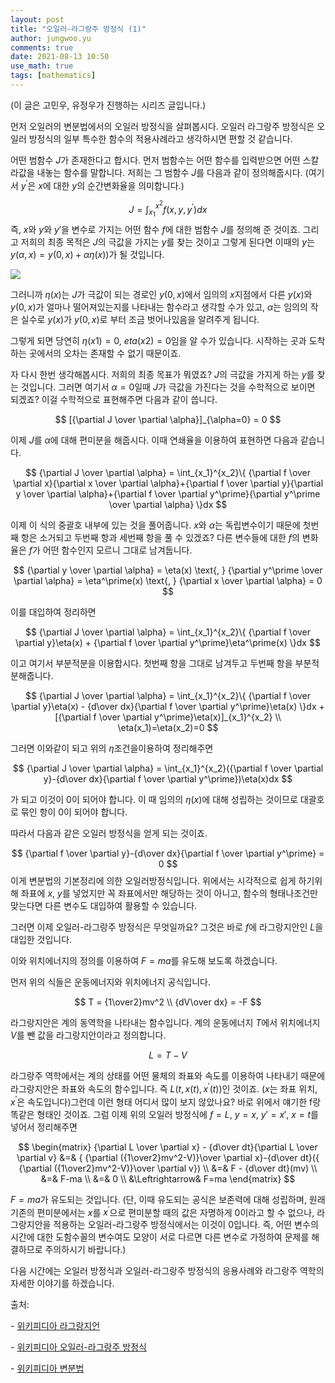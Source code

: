```yaml
---
layout: post
title: "오일러-라그랑주 방정식 (1)"
author: jungwoo.yu
comments: true
date: 2021-08-13 10:50
use_math: true
tags: [mathematics]
---
```


(이 글은 고민우, 유정우가 진행하는 시리즈 글입니다.)

먼저 오일러의 변분법에서의 오일러 방정식을 살펴봅시다. 오일러 라그랑주 방정식은 오일러 방정식의 일부 특수한 함수의 적용사례라고 생각하시면 편할 것 같습니다.

어떤 범함수 $J$가 존재한다고 합시다. 먼저 범함수는 어떤 함수를 입력받으면 어떤 스칼라값을 내놓는 함수를 말합니다. 저희는 그 범함수 $J$를 다음과 같이 정의해줍시다. (여기서 $y^\prime$은 $x$에 대한 $y$의 순간변화율을 의미합니다.)


$$
J = \int_{x_1}^{x^2}f(x,y,y^\prime)dx
$$
즉, $x$와 $y$와 $y'$을 변수로 가지는 어떤 함수 $f$에 대한 범함수 $J$를 정의해 준 것이죠. 그리고 저희의 최종 목적은 $J$의 극값을 가지는 $y$를 찾는 것이고 그렇게 된다면 이때의 $y$는 $y(\alpha,x)=y(0,x)+\alpha\eta(x))$가 될 것입니다. 



![](https://user-images.githubusercontent.com/46587635/129293611-45b8907d-83d6-442d-a7b5-8f412a219282.png)



그러니까 $\eta(x)$는 $J$가 극값이 되는 경로인 $y(0,x)$에서 임의의 $x$지점에서 다른 $y(x)$와 $y(0,x)$가 얼마나 떨어져있는지를 나타내는 함수라고 생각할 수가 있고, $\alpha$는 임의의 작은 실수로 $y(x)$가 $y(0,x)$로 부터 조금 벗어나있음을 알려주게 됩니다. 

그렇게 되면 당연히 $\eta(x1)=0$, $eta(x2)=0$임을 알 수가 있습니다. 시작하는 곳과 도착하는 곳에서의 오차는 존재할 수 없기 때문이죠.

자 다시 한번 생각해봅시다. 저희의 최종 목표가 뭐였죠? $J$의 극값을 가지게 하는 $y$를 찾는 것입니다. 그러면 여기서 $\alpha=0$일때 $J$가 극값을 가진다는 것을 수학적으로 보이면 되겠죠? 이걸 수학적으로 표현해주면 다음과 같이 씁니다.


$$
[{\partial J \over \partial \alpha}]_{\alpha=0} = 0
$$


이제 $J$를 $\alpha$에 대해 편미분을 해줍시다. 이때 연쇄율을 이용하여 표현하면 다음과 같습니다. 


$$
{\partial J \over \partial \alpha} = \int_{x_1}^{x_2}\{ {\partial f \over \partial x}{\partial x \over \partial \alpha}+{\partial f \over \partial y}{\partial y \over \partial \alpha}+{\partial f \over \partial y^\prime}{\partial y^\prime \over \partial \alpha} \}dx
$$


이제 이 식의 중괄호 내부에 있는 것을 풀어줍니다. $x$와 $\alpha$는 독립변수이기 때문에 첫번째 항은 소거되고 두번째 항과 세번째 항을 풀 수 있겠죠? 다른 변수들에 대한 $f$의 변화율은 $f$가 어떤 함수인지 모르니 그대로 남겨둡니다. 


$$
{\partial y \over \partial \alpha} = \eta(x) \text{, }
{\partial y^\prime \over \partial \alpha} = \eta^\prime(x) \text{, }
{\partial x \over \partial \alpha} = 0
$$


이를 대입하여 정리하면


$$
{\partial J \over \partial \alpha} = \int_{x_1}^{x_2}\{ {\partial f \over \partial y}\eta(x) + {\partial f \over \partial y^\prime}\eta^\prime(x) \}dx
$$


이고 여기서 부분적분을 이용합시다. 첫번째 항을 그대로 남겨두고 두번째 항을 부분적분해줍니다. 


$$
{\partial J \over \partial \alpha} = \int_{x_1}^{x_2}\{ {\partial f \over \partial y}\eta(x) - {d\over dx}{\partial f \over \partial y^\prime}\eta(x) \}dx + [{\partial f \over \partial y^\prime}\eta(x)]_{x_1}^{x_2} \\
\eta(x_1)=\eta(x_2)=0
$$


그러면 이와같이 되고 위의 $\eta$조건을이용하여 정리해주면 


$$
{\partial J \over \partial \alpha} = \int_{x_1}^{x_2}({\partial f \over \partial y}-{d\over dx}{\partial f \over \partial y^\prime})\eta(x)dx
$$


가 되고 이것이 0이 되어야 합니다. 이 때 임의의 $\eta(x)$에 대해 성립하는 것이므로 대괄호로 묶인 항이 0이 되어야 합니다.

따라서 다음과 같은 오일러 방정식을 얻게 되는 것이죠.


$$
{\partial f \over \partial y}-{d\over dx}{\partial f \over \partial y^\prime} = 0
$$
이게 변분법의 기본정리에 의한 오일러방정식입니다. 위에서는 시각적으로 쉽게 하기위해 좌표에 $x$, $y$를 넣었지만 꼭 좌표에서만 해당하는 것이 아니고, 함수의 형태나조건만 맞는다면 다른 변수도 대입하여 활용할 수 있습니다.

그러면 이제 오일러-라그랑주 방정식은 무엇일까요? 그것은 바로 $f$에 라그랑지안인 $L$을 대입한 것입니다.

이와 위치에너지의 정의를 이용하여 $F=ma$를 유도해 보도록 하겠습니다.

먼저 위의 식들은 운동에너지와 위치에너지 공식입니다.


$$
T = {1\over2}mv^2 \\
{dV\over dx} = -F
$$


라그랑지안은 계의 동역학을 나타내는 함수입니다. 계의 운동에너지 $T$에서 위치에너지 $V$를 뺀 값을 라그랑지안이라고 정의합니다.  


$$
L = T-V
$$


라그랑주 역학에서는 계의 상태를 어떤 물체의 좌표와 속도를 이용하여 나타내기 때문에 라그랑지안은 좌표와 속도의 함수입니다. 즉 $L(t,x(t),x^\prime(t))$인 것이죠. ($x$는 좌표 위치, $x^\prime$은 속도입니다)그런데 이런 형태 어디서 많이 보지 않았나요? 바로 위에서 얘기한 f랑 똑같은 형태인 것이죠. 그럼 이제 위의 오일러 방정식에 $f=L$, $y=x$, $y'=x'$, $x=t$를 넣어서 정리해주면 


$$
\begin{matrix}
{\partial L \over \partial x} - {d\over dt}{\partial L \over \partial v} &=& { {\partial ({1\over2}mv^2-V)}\over \partial x}-{d\over dt}({ {\partial ({1\over2}mv^2-V)}\over \partial v}) \\
&=& F - {d\over dt}(mv) \\
&=& F-ma \\
&=& 0 \\
&\Leftrightarrow& F=ma
\end{matrix}
$$


$F=ma$가 유도되는 것입니다. (단, 이때 유도되는 공식은 보존력에 대해 성립하며, 원래 기존의 편미분에서는 $x$를 $x^\prime$으로 편미분할 때의 값은 자명하게 0이라고 할 수 없으나, 라그랑지안을 적용하는 오일러-라그랑주 방정식에서는 이것이 0입니다. 즉, 어떤 변수의 시간에 대한 도함수꼴의 변수여도 모양이 서로 다르면 다른 변수로 가정하여 문제를 해결하므로 주의하시기 바랍니다.)

다음 시간에는 오일러 방정식과 오일러-라그랑주 방정식의 응용사례와 라그랑주 역학의 자세한 이야기를 하겠습니다.



출처:

\- [위키피디아 라그랑지언](https://ko.wikipedia.org/wiki/%EB%9D%BC%EA%B7%B8%EB%9E%91%EC%A7%80%EC%96%B8)

\- [위키피디아 오일러-라그랑주 방정식](https://ko.wikipedia.org/wiki/오일러-라그랑주_방정식)

\- [위키피디아 변분법](https://ko.wikipedia.org/wiki/변분법)

